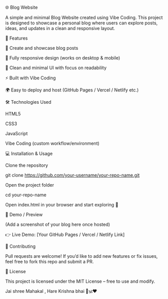 🌐 Blog Website

A simple and minimal Blog Website created using Vibe Coding.
This project is designed to showcase a personal blog where users can explore posts, ideas, and updates in a clean and responsive layout.

🚀 Features

📝 Create and showcase blog posts

📱 Fully responsive design (works on desktop & mobile)

🎨 Clean and minimal UI with focus on readability

⚡ Built with Vibe Coding

🌍 Easy to deploy and host (GitHub Pages / Vercel / Netlify etc.)

🛠️ Technologies Used

HTML5

CSS3

JavaScript

Vibe Coding (custom workflow/environment)

💻 Installation & Usage

Clone the repository

git clone https://github.com/your-username/your-repo-name.git


Open the project folder

cd your-repo-name


Open index.html in your browser and start exploring 🚀

📸 Demo / Preview

(Add a screenshot of your blog here once hosted)

👉 Live Demo: [Your GitHub Pages / Vercel / Netlify Link]

🤝 Contributing

Pull requests are welcome! If you’d like to add new features or fix issues, feel free to fork this repo and submit a PR.

📜 License

This project is licensed under the MIT License – free to use and modify.

Jai shree Mahakal , Hare Krishna bhai 🙏🕉️❤️